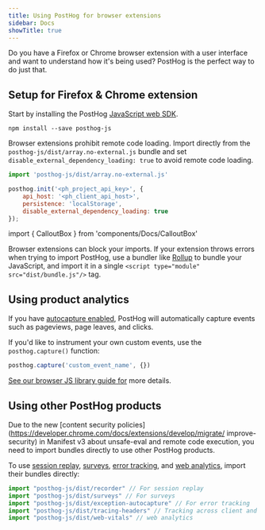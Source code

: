 ```yaml
---
title: Using PostHog for browser extensions
sidebar: Docs
showTitle: true
---
```


Do you have a Firefox or Chrome browser extension with a user interface and want to understand how it's being used? PostHog is the perfect way to do just that.

## Setup for Firefox & Chrome extension

Start by installing the PostHog [JavaScript web SDK](/docs/libraries/js).
```shell
npm install --save posthog-js
```

Browser extensions prohibit remote code loading. Import directly from the `posthog-js/dist/array.no-external.js` bundle and set `disable_external_dependency_loading: true` to avoid remote code loading.

```js
import 'posthog-js/dist/array.no-external.js'

posthog.init('<ph_project_api_key>', {
    api_host: '<ph_client_api_host>',
    persistence: 'localStorage',
    disable_external_dependency_loading: true
});
```

import { CalloutBox } from 'components/Docs/CalloutBox'

<CalloutBox icon="IconInfo" title="Bundling">

Browser extensions can block your imports. If your extension throws errors when trying to import PostHog, use a bundler like [Rollup](https://rollupjs.org/) to bundle your JavaScript, and import it in a single `<script type="module" src="dist/bundle.js"/>` tag.

</CalloutBox>

## Using product analytics

If you have [autocapture enabled](/docs/product-analytics/autocapture), PostHog will automatically capture events such as pageviews, page leaves, and clicks.

If you'd like to instrument your own custom events, use the `posthog.capture()` function:

```js
posthog.capture('custom_event_name', {})
```

[See our browser JS library guide for](/docs/integrate/client/js) more details.

## Using other PostHog products

Due to the new [content security policies](https://developer.chrome.com/docs/extensions/develop/migrate/
improve-security) in Manifest v3 about unsafe-eval and remote code execution, you need to import bundles directly to use other PostHog products.

To use [session replay](/docs/session-replay), [surveys](/docs/surveys), [error tracking](/docs/error-tracking), and [web analytics](/docs/web-analytics), import their bundles directly:

```js
import "posthog-js/dist/recorder" // For session replay
import "posthog-js/dist/surveys" // For surveys
import "posthog-js/dist/exception-autocapture" // For error tracking
import "posthog-js/dist/tracing-headers" // Tracking across client and server
import "posthog-js/dist/web-vitals" // web analytics
```